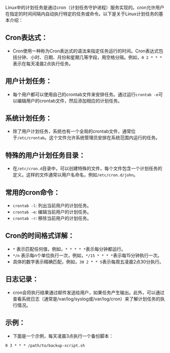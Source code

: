 Linux中的计划任务是通过cron（计划任务守护进程）服务实现的。cron允许用户在指定的时间间隔内自动执行特定的任务或命令。以下是关于Linux计划任务的基本介绍：
## Cron表达式：
- Cron使用一种称为Cron表达式的语法来指定任务运行的时间。Cron表达式包括分钟、小时、日期、月份和星期几等字段，用空格分隔。例如，`0 2 * * *`表示在每天凌晨2点执行任务。
## 用户计划任务：
- 每个用户都可以使用自己的crontab文件来安排任务。通过运行`crontab -e`可以编辑用户的crontab文件，然后添加相应的计划任务。
## 系统计划任务：
- 除了用户计划任务，系统也有一个全局的crontab文件，通常位于`/etc/crontab`。这个文件允许系统管理员安排在系统范围内运行的任务。
## 特殊的用户计划任务目录：
- 在`/etc/cron.d`目录中，可以创建特殊的文件，每个文件包含一个计划任务的定义。这样的文件通常以用户名命名，例如`/etc/cron.d/john`。
## 常用的cron命令：
- `crontab -l`: 列出当前用户的计划任务。
- `crontab -e`: 编辑当前用户的计划任务。
- `crontab -r`: 移除当前用户的计划任务。
## Cron的时间格式详解：
- `*` 表示匹配任何值，例如，`* * * * *`表示每分钟都运行。
- `*/n` 表示每n个单位执行一次，例如，`*/15 * * * *`表示每15分钟执行一次。
- 具体的数字表示精确匹配，例如，`30 2 * * 5`表示每周五凌晨2点30分执行。
## 日志记录：
- cron会将执行结果通过邮件发送给用户，如果任务产生输出。此外，可以通过查看系统日志（通常是/var/log/syslog或/var/log/cron）来了解计划任务的执行情况。
## 示例：
- 下面是一个示例，每天凌晨3点执行一个备份脚本：
 ```
 0 3 * * * /path/to/backup-script.sh
 ```
